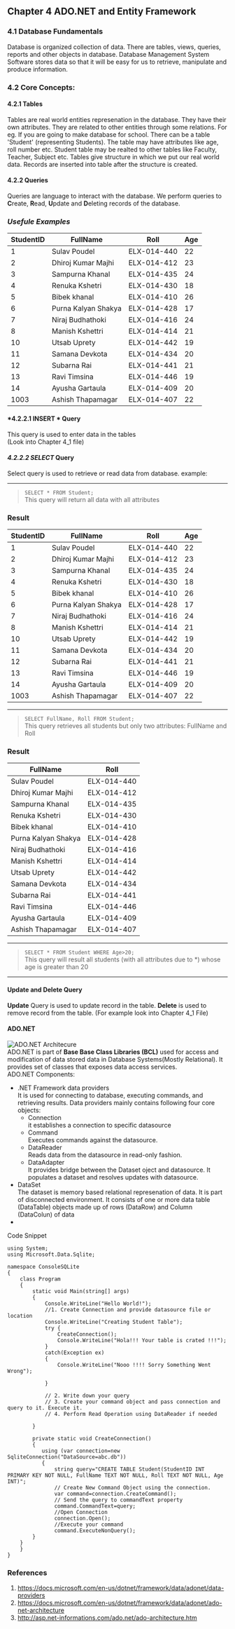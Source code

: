 ## Chapter 4 ADO.NET and Entity Framework
### 4.1 Database Fundamentals
Database is organized collection of data. There are tables, views, queries, reports and other objects in database.
Database Management System Software stores data so that it will be easy for us to retrieve, manipulate and produce information.
### 4.2 Core Concepts:
#### 4.2.1 Tables
Tables are real world entities represenation in the database. They have their own attributes. They are related to other entities through some relations. 
For eg. If you are going to make database for school. There can be a table 'Student' (representing Students). The table may have attributes like age, roll number etc. Student table may be realted to other tables like Faculty, Teacher, Subject etc.
Tables give structure in which we put our real world data. Records are inserted into table after the structure is created.
#### 4.2.2 Queries
Queries are language to interact with the database. We perform queries to **C**reate, **R**ead, **U**pdate and **D**eleting records of the database.
### *Usefule Examples* ###
| StudentID | FullName | Roll | Age |
| --------- | -------- | ---- | ---- |
| 1 | Sulav Poudel | ELX-014-440 | 22 |
|2|Dhiroj Kumar Majhi|ELX-014-412|23|
|3|Sampurna Khanal|ELX-014-435|24|
|4|Renuka Kshetri|ELX-014-430|18|
|5|Bibek khanal|ELX-014-410|26|
|6|Purna Kalyan Shakya|ELX-014-428|17|
|7|Niraj Budhathoki|ELX-014-416|24|
|8|Manish Kshettri |ELX-014-414|21|
|10|Utsab Uprety |ELX-014-442|19|
|11|Samana Devkota|ELX-014-434|20|
|12|Subarna Rai |ELX-014-441|21|
|13|Ravi Timsina |ELX-014-446|19|
|14|Ayusha Gartaula |ELX-014-409|20|
|1003|Ashish Thapamagar|ELX-014-407|22|

#### *4.2.2.1 INSERT * Query  
This query is used to enter data in the tables  
(Look into Chapter 4_1 file)  

#### *4.2.2.2 SELECT* Query ###
Select query is used to retrieve or read data from database.
example:  
___
>   `SELECT * FROM Student;`  
This query will return all data with all attributes
 ###  Result ###
| StudentID | FullName | Roll | Age |
| ------ | ----------- | ------ | ---- |
| 1 | Sulav Poudel | ELX-014-440 | 22 |
|2|Dhiroj Kumar Majhi|ELX-014-412|23|
|3|Sampurna Khanal|ELX-014-435|24|
|4|Renuka Kshetri|ELX-014-430|18|
|5|Bibek khanal|ELX-014-410|26|
|6|Purna Kalyan Shakya|ELX-014-428|17|
|7|Niraj Budhathoki|ELX-014-416|24|
|8|Manish Kshettri |ELX-014-414|21|
|10|Utsab Uprety |ELX-014-442|19|
|11|Samana Devkota|ELX-014-434|20|
|12|Subarna Rai |ELX-014-441|21|
|13|Ravi Timsina |ELX-014-446|19|
|14|Ayusha Gartaula |ELX-014-409|20|
|1003|Ashish Thapamagar|ELX-014-407|22| 
___
>   `SELECT FullName, Roll FROM Student;`  
This query retrieves all students but only two attributes: FullName and Roll  
### Result ###
| FullName | Roll |
| ------ | ----------- |
| Sulav Poudel | ELX-014-440 |
|Dhiroj Kumar Majhi|ELX-014-412|
|Sampurna Khanal|ELX-014-435|
|Renuka Kshetri|ELX-014-430|
|Bibek khanal|ELX-014-410|
|Purna Kalyan Shakya|ELX-014-428|
|Niraj Budhathoki|ELX-014-416|
|Manish Kshettri |ELX-014-414|
|Utsab Uprety |ELX-014-442|
|Samana Devkota|ELX-014-434|
|Subarna Rai |ELX-014-441|
|Ravi Timsina |ELX-014-446||
|Ayusha Gartaula |ELX-014-409|
|Ashish Thapamagar|ELX-014-407|
___
>   `SELECT * FROM Student WHERE Age>20;`  
This query will result all students (with all attributes due to *) whose age is greater than 20
___
#### Update and Delete Query ####  
**Update** Query is used to update record in the table. **Delete** is used to remove record from the table. (For example look into Chapter 4_1 File)
#### ADO.NET ####  
![ADO.NET Architecure](ado.JPG)  
ADO.NET is part of **Base Base Class Libraries (BCL)** used for access and modification of data stored data in Database Systems(Mostly Relational). It provides set of classes that exposes data access services.  
ADO.NET Components:  
 * .NET Framework data providers  
 It is used for connecting to database, executing commands, and retrieving results. Data providers mainly contains following four core objects:
    * Connection  
    it establishes a connection to specific datasource
    * Command  
    Executes commands against the datasource.
    * DataReader  
    Reads data from the datasource in read-only fashion.
    * DataAdapter  
    It provides bridge between the Dataset oject and datasource. It populates a dataset and resolves updates with datasource.
 * DataSet  
 The dataset is memory based relational represenation of data. It is part of disconnected environment. It consists of one or more data table (DataTable) objects made up of rows (DataRow) and Column (DataColun) of data
 *  
Code Snippet  

```
using System;
using Microsoft.Data.Sqlite;

namespace ConsoleSQLite
{
    class Program
    {
        static void Main(string[] args)
        {
            Console.WriteLine("Hello World!");
            //1. Create Connection and provide datasource file or location
            Console.WriteLine("Creating Student Table");
            try {
                CreateConnection();
                Console.WriteLine("Hola!!! Your table is crated !!!");
            }
            catch(Exception ex)
            {
                Console.WriteLine("Nooo !!!! Sorry Something Went Wrong");

            }

            // 2. Write down your query
            // 3. Create your command object and pass connection and query to it. Execute it.
            // 4. Perform Read Operation using DataReader if needed
           
        }

        private static void CreateConnection()
        {
           using (var connection=new SqliteConnection("DataSource=abc.db"))
           {
               string query="CREATE TABLE Student(StudentID INT PRIMARY KEY NOT NULL, FullName TEXT NOT NULL, Roll TEXT NOT NULL, Age INT)";
               // Create New Command Object using the connection.
               var command=connection.CreateCommand();
               // Send the query to commandText property
               command.CommandText=query;
               //Open Connection
               connection.Open();
               //Execute your command
               command.ExecuteNonQuery();
        }
    }
    }
}

``` 
 
### References ###
1. https://docs.microsoft.com/en-us/dotnet/framework/data/adonet/data-providers
1. https://docs.microsoft.com/en-us/dotnet/framework/data/adonet/ado-net-architecture
1. http://asp.net-informations.com/ado.net/ado-architecture.htm